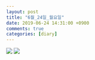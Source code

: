 ```yaml
---
layout: post
title: "6월_24일_월요일"
date: 2019-06-24 14:31:00 +0900
comments: true 
categories: [diary] 
---
```

![](http://blogfiles10.naver.net/MjAxOTA2MjRfMTcx/MDAxNTYxMzU0Mjc2OTU0.aoNzdpt-80ZMlpI4XdcL4okHlKtU_MjA38LXvwQVX9kg.A7XxOIzzf_itszHfatUXOCvWSU54dCB4Q-wLcmiRJW0g.JPEG.hotleve/NaverBlog_20190624_143116_47.jpg) 
![](http://blogfiles14.naver.net/MjAxOTA2MjRfMjk5/MDAxNTYxMzU0Mjc3NTkw.Xx6BOPohYaswXK0o7P_ie66OLtvW7F_rv8wwU2tpeCYg.3wrWq3FTeHCXueIL61VMAoHdc-dyCh9Z0pvPQYp9Ci4g.JPEG.hotleve/NaverBlog_20190624_143117_48.jpg) 
